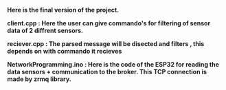 <b>Here is the final version of the project.<b>

client.cpp : Here the user can give commando's for filtering of sensor data of 2 diffrent sensors.

reciever.cpp : The parsed message will be disected and filters , this depends on with commando it recieves

NetworkProgramming.ino : Here is the code of the ESP32 for reading the data sensors + communication to the broker. This TCP connection is made by zrmq library.

